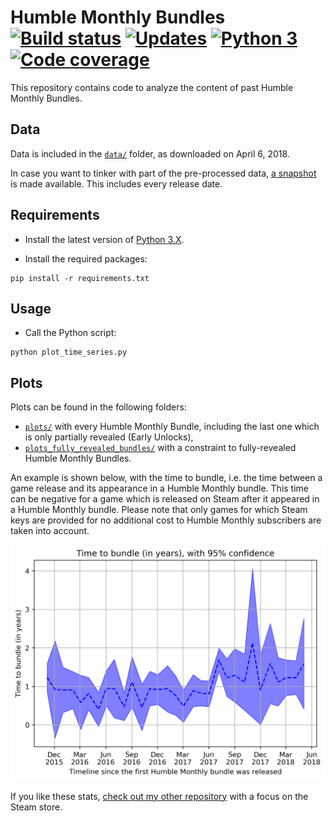 # Humble Monthly Bundles  [![Build status][Build image]][Build] [![Updates][Dependency image]][PyUp] [![Python 3][Python3 image]][PyUp] [![Code coverage][Codecov image]][Codecov]

  [Build]: https://travis-ci.org/woctezuma/humble-monthly
  [Build image]: https://travis-ci.org/woctezuma/humble-monthly.svg?branch=master

  [PyUp]: https://pyup.io/repos/github/woctezuma/humble-monthly/
  [Dependency image]: https://pyup.io/repos/github/woctezuma/humble-monthly/shield.svg
  [Python3 image]: https://pyup.io/repos/github/woctezuma/humble-monthly/python-3-shield.svg

  [Codecov]: https://codecov.io/gh/woctezuma/humble-monthly
  [Codecov image]: https://codecov.io/gh/woctezuma/humble-monthly/branch/master/graph/badge.svg

This repository contains code to analyze the content of past Humble Monthly Bundles.

## Data ##

Data is included in the [`data/`](data/) folder, as downloaded on April 6, 2018.

In case you want to tinker with part of the pre-processed data, [a snapshot](https://gist.githubusercontent.com/woctezuma/e9355ea0dfa30746ccf101b2053c064a/raw/c7f990eda6e9dd74deaa42869e6f29d08ace7efc/humble_monthly_data.txt) is made available. This includes every release date.

## Requirements ##

- Install the latest version of [Python 3.X](https://www.python.org/downloads/).

- Install the required packages:

```
pip install -r requirements.txt
```

## Usage ##

- Call the Python script:

```
python plot_time_series.py
```

## Plots ##

Plots can be found in the following folders:
 * [`plots/`](plots/) with every Humble Monthly Bundle, including the last one which is only partially revealed (Early Unlocks),
 * [`plots_fully_revealed_bundles/`](plots_fully_revealed_bundles/) with a constraint to fully-revealed Humble Monthly Bundles.  

An example is shown below, with the time to bundle, i.e. the time between a game release and its appearance in a Humble Monthly bundle. This time can be negative for a game which is released on Steam after it appeared in a Humble Monthly bundle. Please note that only games for which Steam keys are provided for no additional cost to Humble Monthly subscribers are taken into account. 

![Time to bundle](plots/time_to_bundle__in_years_.png)

If you like these stats, [check out my other repository](https://github.com/woctezuma/steam-api) with a focus on the Steam store.
